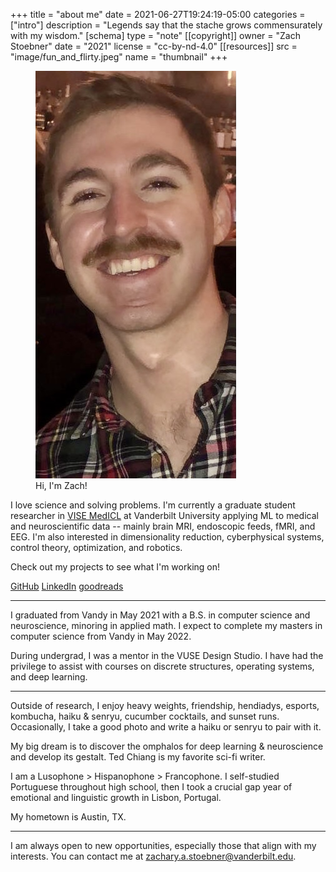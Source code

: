 +++
title = "about me"
date = 2021-06-27T19:24:19-05:00
categories = ["intro"]
description = "Legends say that the stache grows commensurately with my wisdom."
[schema]
 type = "note"
[[copyright]]
  owner = "Zach Stoebner"
  date = "2021"
  license = "cc-by-nd-4.0"
[[resources]]
  src = "image/fun_and_flirty.jpeg"
  name = "thumbnail"
+++

<figure>
<img src="image/fun_and_flirty.jpeg" alt="legends say that the stache is commensurate to my wisdom" style="height:500px width:200px;" /> 
<figcaption>Hi, I'm Zach!</figcaption>
</figure>

I love science and solving problems. I'm currently a graduate student researcher in [VISE MedICL](https://www.vanderbilt.edu/vise/visepeople/zachary-stoebner/) at Vanderbilt University applying ML to medical and neuroscientific data -- mainly brain MRI, endoscopic feeds, fMRI, and EEG. I'm also interested in dimensionality reduction, cyberphysical systems, control theory, optimization, and robotics. 

Check out my projects to see what I'm working on!

[GitHub](https://github.com/zstoebs)
[LinkedIn](https://www.linkedin.com/in/zstoebs/)
[goodreads](https://www.goodreads.com/user/show/99553326-zachary-stoebner)

<!--more-->

---

I graduated from Vandy in May 2021 with a B.S. in computer science and neuroscience, minoring in applied math. I expect to complete my masters in computer science from Vandy in May 2022.

During undergrad, I was a mentor in the VUSE Design Studio. I have had the privilege to assist with courses on discrete structures, operating systems, and deep learning. 

---

Outside of research, I enjoy heavy weights, friendship, hendiadys, esports, kombucha, haiku & senryu, cucumber cocktails, and sunset runs. Occasionally, I take a good photo and write a haiku or senryu to pair with it.  

My big dream is to discover the omphalos for deep learning & neuroscience and develop its gestalt. Ted Chiang is my favorite sci-fi writer. 

I am a Lusophone > Hispanophone > Francophone. I self-studied Portuguese throughout high school, then I took a crucial gap year of emotional and linguistic growth in Lisbon, Portugal. 

My hometown is Austin, TX. 

---

I am always open to new opportunities, especially those that align with my interests. You can contact me at zachary.a.stoebner@vanderbilt.edu.
